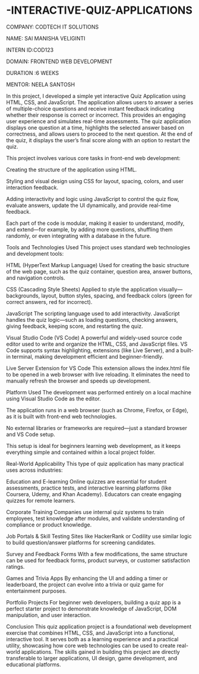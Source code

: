 # -INTERACTIVE-QUIZ-APPLICATIONS
COMPANY: CODTECH IT SOLUTIONS

NAME: SAI MANISHA VELIGINTI

INTERN ID:COD123

DOMAIN: FRONTEND WEB DEVELOPMENT

DURATION :6 WEEKS

MENTOR: NEELA SANTOSH

In this project, I developed a simple yet interactive Quiz Application using HTML, CSS, and JavaScript. The application allows users to answer a series of multiple-choice questions and receive instant feedback indicating whether their response is correct or incorrect. This provides an engaging user experience and simulates real-time assessments. The quiz application displays one question at a time, highlights the selected answer based on correctness, and allows users to proceed to the next question. At the end of the quiz, it displays the user’s final score along with an option to restart the quiz.

This project involves various core tasks in front-end web development:

Creating the structure of the application using HTML.

Styling and visual design using CSS for layout, spacing, colors, and user interaction feedback.

Adding interactivity and logic using JavaScript to control the quiz flow, evaluate answers, update the UI dynamically, and provide real-time feedback.

Each part of the code is modular, making it easier to understand, modify, and extend—for example, by adding more questions, shuffling them randomly, or even integrating with a database in the future.

 Tools and Technologies Used
This project uses standard web technologies and development tools:

HTML (HyperText Markup Language)
Used for creating the basic structure of the web page, such as the quiz container, question area, answer buttons, and navigation controls.

CSS (Cascading Style Sheets)
Applied to style the application visually—backgrounds, layout, button styles, spacing, and feedback colors (green for correct answers, red for incorrect).

JavaScript
The scripting language used to add interactivity. JavaScript handles the quiz logic—such as loading questions, checking answers, giving feedback, keeping score, and restarting the quiz.

Visual Studio Code (VS Code)
A powerful and widely-used source code editor used to write and organize the HTML, CSS, and JavaScript files. VS Code supports syntax highlighting, extensions (like Live Server), and a built-in terminal, making development efficient and beginner-friendly.

Live Server Extension for VS Code
This extension allows the index.html file to be opened in a web browser with live reloading. It eliminates the need to manually refresh the browser and speeds up development.

Platform Used
The development was performed entirely on a local machine using Visual Studio Code as the editor.

The application runs in a web browser (such as Chrome, Firefox, or Edge), as it is built with front-end web technologies.

No external libraries or frameworks are required—just a standard browser and VS Code setup.

This setup is ideal for beginners learning web development, as it keeps everything simple and contained within a local project folder.

 Real-World Applicability
This type of quiz application has many practical uses across industries:

Education and E-learning
Online quizzes are essential for student assessments, practice tests, and interactive learning platforms (like Coursera, Udemy, and Khan Academy). Educators can create engaging quizzes for remote learners.

Corporate Training
Companies use internal quiz systems to train employees, test knowledge after modules, and validate understanding of compliance or product knowledge.

Job Portals & Skill Testing
Sites like HackerRank or Codility use similar logic to build question/answer platforms for screening candidates.

Survey and Feedback Forms
With a few modifications, the same structure can be used for feedback forms, product surveys, or customer satisfaction ratings.

Games and Trivia Apps
By enhancing the UI and adding a timer or leaderboard, the project can evolve into a trivia or quiz game for entertainment purposes.

Portfolio Projects
For beginner web developers, building a quiz app is a perfect starter project to demonstrate knowledge of JavaScript, DOM manipulation, and user interaction.

Conclusion
This quiz application project is a foundational web development exercise that combines HTML, CSS, and JavaScript into a functional, interactive tool. It serves both as a learning experience and a practical utility, showcasing how core web technologies can be used to create real-world applications. The skills gained in building this project are directly transferable to larger applications, UI design, game development, and educational platforms.

